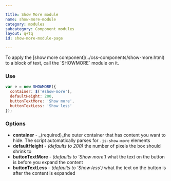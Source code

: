```yaml
---

title: Show More module
name: show-more-module
category: modules
subcategory: Component modules
layout: q+tq
id: show-more-module-page

---
```


<div class="lead"><p>To apply the [show more component](../css-components/show-more.html) to a block of text, call the `SHOWMORE` module on it.</p></div>

### Use

```javascript
var e = new SHOWMORE({
  container: $('#show-more'),
  defaultHeight: 200,
  buttonTextMore: 'Show more',
  buttonTextLess: 'Show less'
});
```

### Options

 * **container** - _(required)_the outer container that has content you want to hide. The script automatically parses for `.js-show-more` elements
 * **defaultHeight** - _(defaults to 200)_ the number of pixels the box should shrink to
 * **buttonTextMore** - _(defaults to 'Show more')_ what the text on the button is before you expand the content
 * **buttonTextLess** - _(defaults to 'Show less')_ what the text on the button is after the content is expanded
 